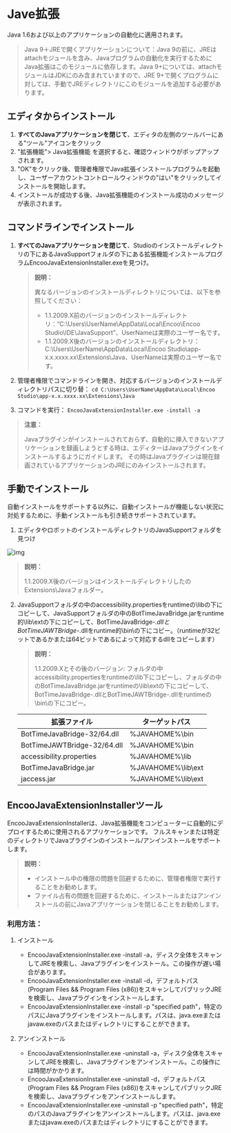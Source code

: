 # Jave拡張

Java 1.6および以上のアプリケーションの自動化に適用されます。

> Java 9＋JREで開くアプリケーションについて：Java 9の前に、JREはattachモジュールを含み、Javaプログラムの自動化を実行するためにJava拡張はこのモジュールに依存します。Java 9+については、attachモジュールはJDKにのみ含まれていますので、JRE 9+で開くプログラムに対しては、手動でJREディレクトリにこのモジュールを追加する必要があります。

## エディタからインストール

1. **すべてのJavaアプリケーションを閉じて**、エディタの左側のツールバーにある"ツール"アイコンをクリック
2. "拡張機能"> Java拡張機能 を選択すると、確認ウィンドウがポップアップされます。
3. "OK"をクリック後、管理者権限でJava拡張インストールプログラムを起動し、ユーザーアカウントコントロールウィンドウの"はい"をクリックしてインストールを開始します。
4. インストールが成功する後、Java拡張機能のインストール成功のメッセージが表示されます。

## コマンドラインでインストール

1. **すべてのJavaアプリケーションを閉じて**、Studioのインストールディレクトリの下にあるJavaSupportフォルダの下にある拡張機能インストールプログラムEncooJavaExtensionInstaller.exeを見つけ。

   > **説明：**
   >
   >異なるバージョンのインストールディレクトリについては、以下を参照してください：
   >
   > - 1.1.2009.X前のバージョンのインストールディレクトリ：“C:\Users\UserName\AppData\Local\Encoo\Encoo Studio\IDE\JavaSupport”、UserNameは実際のユーザー名です。
   >  - 1.1.2009.X後のバージョンのインストールディレクトリ：C:\Users\UserName\AppData\Local\Encoo Studio\app-x.x.xxxx.xx\Extensions\Java、UserNameは実際のユーザー名です。

2. 管理者権限でコマンドラインを開き、対応するバージョンのインストールディレクトリパスに切り替：
   ```cd C:\Users\UserName\AppData\Local\Encoo Studio\app-x.x.xxxx.xx\Extensions\Java```

3. コマンドを実行：
   ```EncooJavaExtensionInstaller.exe -install -a```

> **注意：**
>
>Javaプラグインがインストールされておらず、自動的に挿入できないアプリケーションを録画しようとする時は、エディターはJavaプラグインをインストールするようにガイドします。 その時はJavaプラグインは現在録画されているアプリケーションのJREにのみインストールされます。

## 手動でインストール

自動インストールをサポートする以外に、自動インストールが機能しない状況に対処するために、手動インストールも引き続きサポートされています。

1. エディタやロボットのインストールディレクトリのJavaSupportフォルダを見つけ

![img](https://docimages.blob.core.chinacloudapi.cn/images/Amanda/Java/1.png)

   >**説明：**
   >
   > 1.1.2009.X後のバージョンはインストールディレクトリしたのExtensions\Javaフォルダー。

2. JavaSupportフォルダの中のaccessibility.propertiesをruntimeの\libの下にコピーして、JavaSupportフォルダの中のBotTimeJavaBridge.jarをruntime的\lib\extの下にコピーして、BotTimeJavaBridge-*.dllとBotTimeJAWTBridge-*.dllをruntime的\bin\の下にコピー。（runtimeが32ビットであるかまたは64ビットであるによって対応するdllをコピーします）

   >**説明：**
   >
   > 1.1.2009.Xとその後のバージョン:
   > フォルダの中accessibility.propertiesをruntimeの\lib下にコピーし、フォルダの中のBotTimeJavaBridge.jarをruntimeの\lib\extの下にコピーして、BotTimeJavaBridge-.dllとBotTimeJAWTBridge-.dllをruntimeの\bin\の下にコピー。

    |拡張ファイル|ターゲットパス|
    |---|---|
    |BotTimeJavaBridge-32/64.dll|%JAVAHOME%\bin|
    |BotTimeJAWTBridge-32/64.dll|%JAVAHOME%\bin|
    |accessibility.properties|%JAVAHOME%\lib|
    |BotTimeJavaBridge.jar|%JAVAHOME%\lib\ext|
    |jaccess.jar|%JAVAHOME%\lib\ext|

## EncooJavaExtensionInstallerツール

EncooJavaExtensionInstallerは、Java拡張機能をコンピューターに自動的にデプロイするために使用されるアプリケーションです。 フルスキャンまたは特定のディレクトリでJavaプラグインのインストール/アンインストールをサポートします。

> **説明：**
>
> - インストール中の権限の問題を回避するために、管理者権限で実行することをお勧めします。
> - ファイル占有の問題を回避するために、インストールまたはアンインストールの前にJavaアプリケーションを閉じることをお勧めします。

### 利用方法：

1. インストール
    - EncooJavaExtensionInstaller.exe -install -a，ディスク全体をスキャンしてJREを検索し、Javaプラグインをインストール。この操作が遅い場合があります。
    - EncooJavaExtensionInstaller.exe -install -d，デフォルトパス(Program Files && Program Files (x86))をスキャンしてパブリックJREを検索し、Javaプラグインをインストールします。
    - EncooJavaExtensionInstaller.exe -install -p "specified path"，特定のパスにJavaプラグインをインストールします。パスは、java.exeまたはjavaw.exeのパスまたはディレクトリにすることができます。

2. アンインストール
    - EncooJavaExtensionInstaller.exe -uninstall -a，ディスク全体をスキャンしてJREを検索し、Javaプラグインをアンインストール。この操作には時間がかかります。
    - EncooJavaExtensionInstaller.exe -uninstall -d，デフォルトパス(Program Files && Program Files (x86))をスキャンしてパブリックJREを検索し、Javaプラグインをアンインストールします。
    - EncooJavaExtensionInstaller.exe -uninstall -p "specified path"，特定のパスのJavaプラグインをアンインストールします。パスは、java.exeまたはjavaw.exeのパスまたはディレクトリにすることができます。
